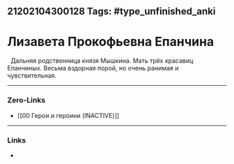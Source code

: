 21202104300128
Tags: #type_unfinished_anki 
---
# Лизавета Прокофьевна Епанчина

   Дальняя родственница князя Мышкина. Мать трёх красавиц Епанчиных. Весьма вздорная порой, но очень ранимая и чувствительная.

---
### Zero-Links
- [[00 Герои и героини (INACTIVE)]]
---
### Links
-